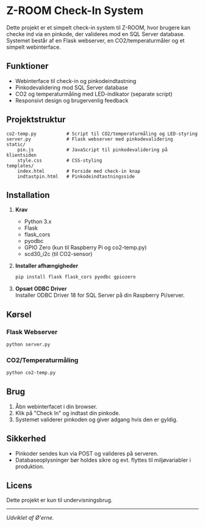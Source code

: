# Z-ROOM Check-In System

Dette projekt er et simpelt check-in system til Z-ROOM, hvor brugere kan checke ind via en pinkode, der valideres mod en SQL Server database. Systemet består af en Flask webserver, en CO2/temperaturmåler og et simpelt webinterface.

## Funktioner

- Webinterface til check-in og pinkodeindtastning
- Pinkodevalidering mod SQL Server database
- CO2 og temperaturmåling med LED-indikator (separate script)
- Responsivt design og brugervenlig feedback

## Projektstruktur

```
co2-temp.py           # Script til CO2/temperaturmåling og LED-styring
server.py             # Flask webserver med pinkodevalidering
static/
    pin.js            # JavaScript til pinkodevalidering på klientsiden
    style.css         # CSS-styling
templates/
    index.html        # Forside med check-in knap
    indtastpin.html   # Pinkodeindtastningsside
```

## Installation

1. **Krav**  
   - Python 3.x  
   - Flask  
   - flask_cors  
   - pyodbc  
   - GPIO Zero (kun til Raspberry Pi og co2-temp.py)  
   - scd30_i2c (til CO2-sensor)

2. **Installer afhængigheder**
   ```sh
   pip install flask flask_cors pyodbc gpiozero
   ```

3. **Opsæt ODBC Driver**  
   Installer ODBC Driver 18 for SQL Server på din Raspberry Pi/server.

## Kørsel

### Flask Webserver

```sh
python server.py
```

### CO2/Temperaturmåling

```sh
python co2-temp.py
```

## Brug

1. Åbn webinterfacet i din browser.
2. Klik på "Check In" og indtast din pinkode.
3. Systemet validerer pinkoden og giver adgang hvis den er gyldig.

## Sikkerhed

- Pinkoder sendes kun via POST og valideres på serveren.
- Databaseoplysninger bør holdes sikre og evt. flyttes til miljøvariabler i produktion.

## Licens

Dette projekt er kun til undervisningsbrug.

---

*Udviklet af Ø'erne.*
